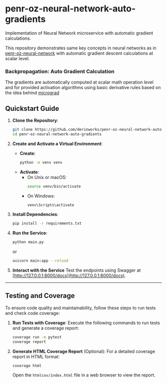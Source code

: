 # penr-oz-neural-network-auto-gradients
Implementation of Neural Network microservice with automatic gradient calculations.

This repository demonstrates same key concepts in neural networks as in [penr-oz-neural-network](https://github.com/derinworks/penr-oz-neural-network) with automatic gradient descent calculations at scalar level.

### Backpropagation: Auto Gradient Calculation

The gradients are automatically computed at scalar math operation level and for provided activation algorithms using basic derivative rules based on the idea behind [micrograd](https://github.com/karpathy/micrograd)

## Quickstart Guide

1. **Clone the Repository**:
   ```bash
   git clone https://github.com/derinworks/penr-oz-neural-network-auto-gradients.git
   cd penr-oz-neural-network-auto-gradients
   ```

2. **Create and Activate a Virtual Environment**:
   - **Create**:
     ```bash
     python -m venv venv
     ```
   - **Activate**:
     - On Unix or macOS:
       ```bash
       source venv/bin/activate
       ```
     - On Windows:
       ```bash
       venv\Scripts\activate
       ```

3. **Install Dependencies**:
   ```bash
   pip install -r requirements.txt
   ```

4. **Run the Service**:
   ```bash
   python main.py
   ```
   or
   ```bash
   uvicorn main:app --reload
   ```

5. **Interact with the Service**
Test the endpoints using Swagger at [http://127.0.0.1:8000/docs](http://127.0.0.1:8000/docs).

---

## Testing and Coverage

To ensure code quality and maintainability, follow these steps to run tests and check code coverage:

1. **Run Tests with Coverage**:
   Execute the following commands to run tests and generate a coverage report:
   ```bash
   coverage run -m pytest
   coverage report
   ```

2. **Generate HTML Coverage Report** (Optional):
   For a detailed coverage report in HTML format:
   ```bash
   coverage html
   ```
   Open the `htmlcov/index.html` file in a web browser to view the report.
